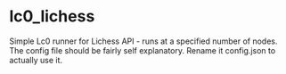 # lc0_lichess

Simple Lc0 runner for Lichess API - runs at a specified number of nodes. The config file should be fairly self explanatory. Rename it config.json to actually use it.
